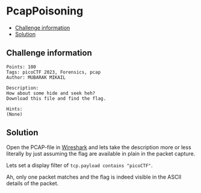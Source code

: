 # PcapPoisoning

- [Challenge information](PcapPoisoning.md#challenge-information)
- [Solution](PcapPoisoning.md#solution)

## Challenge information
```
Points: 100
Tags: picoCTF 2023, Forensics, pcap
Author: MUBARAK MIKAIL

Description:
How about some hide and seek heh?
Download this file and find the flag.

Hints:
(None)
```

## Solution

Open the PCAP-file in [Wireshark](https://www.wireshark.org/) and lets take the description more or less literally by just assuming the flag are available in plain in the packet capture.

Lets set a display filter of `tcp.payload contains "picoCTF"`.

Ah, only one packet matches and the flag is indeed visible in the ASCII details of the packet.
